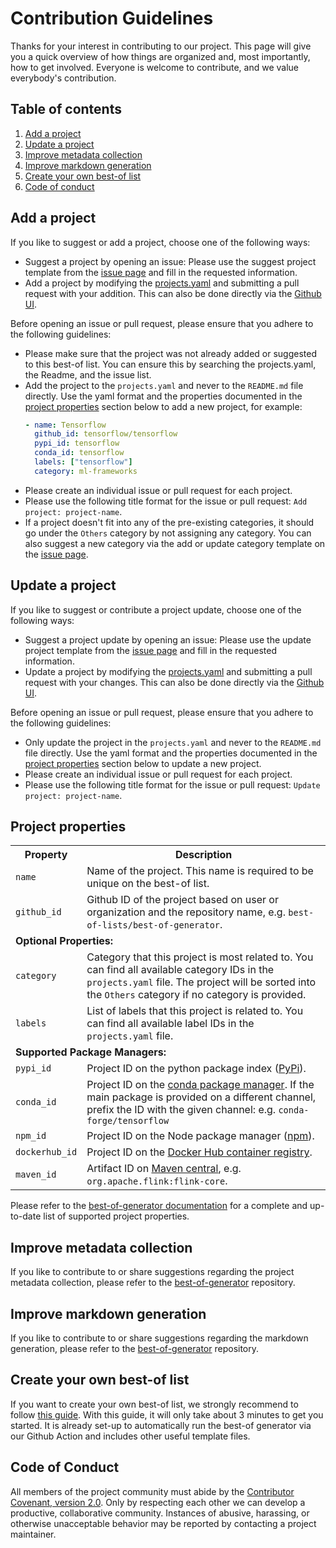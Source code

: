 <!-- markdownlint-disable MD024 -->
# Contribution Guidelines

Thanks for your interest in contributing to our project. This page will give you a quick overview of how things are organized and, most importantly, how to get involved. Everyone is welcome to contribute, and we value everybody's contribution.

## Table of contents

1. [Add a project](#add-a-project)
2. [Update a project](#update-a-project)
3. [Improve metadata collection](#improve-metadata-collection)
4. [Improve markdown generation](#improve-markdown-generation)
5. [Create your own best-of list](#improve-markdown-generation)
6. [Code of conduct](#code-of-conduct)

## Add a project

If you like to suggest or add a project, choose one of the following ways:

- Suggest a project by opening an issue: Please use the suggest project template from the [issue page](https://github.com/tpvasconcelos/best-of-data-science/issues/new/choose) and fill in the requested information.
- Add a project by modifying the [projects.yaml](https://github.com/tpvasconcelos/best-of-data-science/blob/main/projects.yaml) and submitting a pull request with your addition. This can also be done directly via the [Github UI](https://github.com/tpvasconcelos/best-of-data-science/edit/main/projects.yaml).

Before opening an issue or pull request, please ensure that you adhere to the following guidelines:

- Please make sure that the project was not already added or suggested to this best-of list. You can ensure this by searching the projects.yaml, the Readme, and the issue list.
- Add the project to the `projects.yaml` and never to the `README.md` file directly. Use the yaml format and the properties documented in the [project properties](#project-properties) section below to add a new project, for example:
    ```yaml
    - name: Tensorflow
      github_id: tensorflow/tensorflow
      pypi_id: tensorflow
      conda_id: tensorflow
      labels: ["tensorflow"]
      category: ml-frameworks
    ```
- Please create an individual issue or pull request for each project.
- Please use the following title format for the issue or pull request: `Add project: project-name`.
- If a project doesn't fit into any of the pre-existing categories, it should go under the `Others` category by not assigning any category. You can also suggest a new category via the add or update category template on the [issue page](https://github.com/tpvasconcelos/best-of-data-science/issues/new/choose).

## Update a project

If you like to suggest or contribute a project update, choose one of the following ways:

- Suggest a project update by opening an issue: Please use the update project template from the [issue page](https://github.com/tpvasconcelos/best-of-data-science/issues/new/choose) and fill in the requested information.
- Update a project by modifying the [projects.yaml](https://github.com/tpvasconcelos/best-of-data-science/blob/main/projects.yaml) and submitting a pull request with your changes. This can also be done directly via the [Github UI](https://github.com/tpvasconcelos/best-of-data-science/edit/main/projects.yaml).

Before opening an issue or pull request, please ensure that you adhere to the following guidelines:

- Only update the project in the `projects.yaml` and never to the `README.md` file directly. Use the yaml format and the properties documented in the [project properties](#project-properties) section below to update a new project.
- Please create an individual issue or pull request for each project.
- Please use the following title format for the issue or pull request: `Update project: project-name`.

## Project properties

<table>
    <tr>
        <th>Property</th>
        <th>Description</th>
    </tr>
    <tr>
        <td><code>name</code></td>
        <td>Name of the project. This name is required to be unique on the best-of list.</td>
    </tr>
    <tr>
        <td><code>github_id</code></td>
        <td>Github ID of the project based on user or organization and the repository name, e.g. <code>best-of-lists/best-of-generator</code>.</td>
    </tr>
    <tr>
        <td colspan="2"><b>Optional Properties:</b></td>
    </tr>
    <tr>
        <td><code>category</code></td>
        <td>Category that this project is most related to. You can find all available category IDs in the <code>projects.yaml</code> file. The project will be sorted into the <code>Others</code> category if no category is provided.</td>
    </tr>
    <tr>
        <td><code>labels</code></td>
        <td>List of labels that this project is related to. You can find all available label IDs in the <code>projects.yaml</code> file.</td>
    </tr>
    <tr>
        <td colspan="2"><b>Supported Package Managers:</b></td>
    </tr>
    <tr>
        <td><code>pypi_id</code></td>
        <td>Project ID on the python package index (<a href="https://pypi.org">PyPi</a>).</td>
    </tr>
    <tr>
        <td><code>conda_id</code></td>
        <td>Project ID on the <a href="https://anaconda.org">conda package manager</a>. If the main package is provided on a different channel, prefix the ID with the given channel: e.g. <code>conda-forge/tensorflow</code></td>
    </tr>
    <tr>
        <td><code>npm_id</code></td>
        <td>Project ID on the Node package manager (<a href="https://www.npmjs.com">npm</a>).</td>
    </tr>
    <tr>
        <td><code>dockerhub_id</code></td>
        <td>Project ID on the <a href="https://hub.docker.com">Docker Hub container registry</a>. </td>
    </tr>
    <tr>
        <td><code>maven_id</code></td>
        <td>Artifact ID on <a href="https://mvnrepository.com">Maven central</a>, e.g. <code>org.apache.flink:flink-core</code>. </td>
    </tr>
</table>

Please refer to the [best-of-generator documentation](https://github.com/best-of-lists/best-of-generator#project-properties) for a complete and up-to-date list of supported project properties.

## Improve metadata collection

If you like to contribute to or share suggestions regarding the project metadata collection, please refer to the [best-of-generator](https://github.com/best-of-lists/best-of-generator) repository.

## Improve markdown generation

If you like to contribute to or share suggestions regarding the markdown generation, please refer to the [best-of-generator](https://github.com/best-of-lists/best-of-generator) repository.

## Create your own best-of list

If you want to create your own best-of list, we strongly recommend to follow [this guide](https://github.com/best-of-lists/best-of/blob/main/create-best-of-list.md). With this guide, it will only take about 3 minutes to get you started. It is already set-up to automatically run the best-of generator via our Github Action and includes other useful template files.

## Code of Conduct

All members of the project community must abide by the [Contributor Covenant, version 2.0](./.github/CODE_OF_CONDUCT.md). Only by respecting each other we can develop a productive, collaborative community. Instances of abusive, harassing, or otherwise unacceptable behavior may be reported by contacting a project maintainer.
